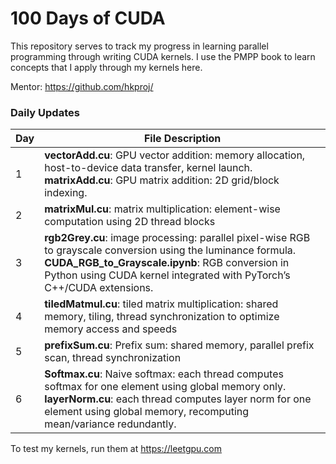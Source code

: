 # 100 Days of CUDA

This repository serves to track my progress in learning parallel programming through writing CUDA kernels. I use the PMPP book to learn concepts that I apply through my kernels here.

Mentor: https://github.com/hkproj/


### Daily Updates
| Day   | File Description                                                                                                                                                                                                                      |
|-------|---------------------------------------------------------------------------------------------------------------------------------------------------------------------------------------------------------------------------------------|
| 1 | **vectorAdd.cu**:  GPU vector addition: memory allocation, host-to-device data transfer, kernel launch.<br>**matrixAdd.cu**: GPU matrix addition: 2D grid/block indexing.
| 2 | **matrixMul.cu**:  matrix multiplication: element-wise computation using 2D thread blocks
| 3 | **rgb2Grey.cu**: image processing: parallel pixel-wise RGB to grayscale conversion using the luminance formula.<br>**CUDA_RGB_to_Grayscale.ipynb**: RGB conversion in Python using CUDA kernel integrated with PyTorch’s C++/CUDA extensions.
| 4 | **tiledMatmul.cu**: tiled matrix multiplication: shared memory, tiling, thread synchronization to optimize memory access and speeds
| 5 | **prefixSum.cu**: Prefix sum: shared memory, parallel prefix scan, thread synchronization
| 6 | **Softmax.cu**: Naive softmax: each thread computes softmax for one element using global memory only.<br>**layerNorm.cu**: each thread computes layer norm for one element using global memory, recomputing mean/variance redundantly.


To test my kernels, run them at https://leetgpu.com
